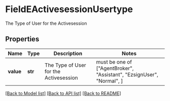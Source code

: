 # FieldEActivesessionUsertype

The Type of User for the Activesession

## Properties
Name | Type | Description | Notes
------------ | ------------- | ------------- | -------------
**value** | **str** | The Type of User for the Activesession |  must be one of ["AgentBroker", "Assistant", "EzsignUser", "Normal", ]

[[Back to Model list]](../README.md#documentation-for-models) [[Back to API list]](../README.md#documentation-for-api-endpoints) [[Back to README]](../README.md)


